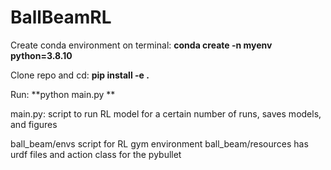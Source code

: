 # BallBeamRL

Create conda environment on terminal: **conda create -n myenv python=3.8.10**

Clone repo and cd: **pip install -e .**

Run: **python main.py **

main.py: script to run RL model for a certain number of runs, saves models, and figures

ball_beam/envs script for RL gym environment 
ball_beam/resources has urdf files and action class for the pybullet 
